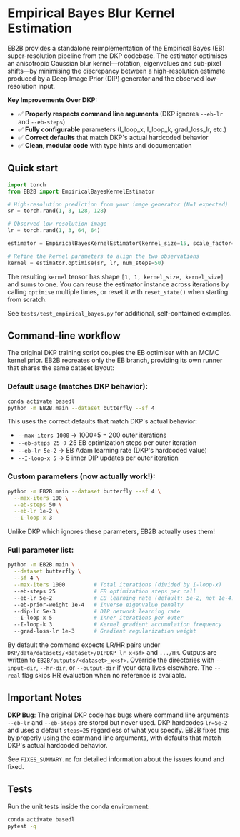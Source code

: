 # Empirical Bayes Blur Kernel Estimation

EB2B provides a standalone reimplementation of the Empirical Bayes (EB)
super-resolution pipeline from the DKP codebase. The estimator optimises an
anisotropic Gaussian blur kernel—rotation, eigenvalues and sub-pixel shifts—by
minimising the discrepancy between a high-resolution estimate produced by a
Deep Image Prior (DIP) generator and the observed low-resolution input.

**Key Improvements Over DKP:**
- ✅ **Properly respects command line arguments** (DKP ignores `--eb-lr` and `--eb-steps`)
- ✅ **Fully configurable** parameters (I_loop_x, I_loop_k, grad_loss_lr, etc.)
- ✅ **Correct defaults** that match DKP's actual hardcoded behavior
- ✅ **Clean, modular code** with type hints and documentation

## Quick start

```python
import torch
from EB2B import EmpiricalBayesKernelEstimator

# High-resolution prediction from your image generator (N=1 expected)
sr = torch.rand(1, 3, 128, 128)

# Observed low-resolution image
lr = torch.rand(1, 3, 64, 64)

estimator = EmpiricalBayesKernelEstimator(kernel_size=15, scale_factor=2)

# Refine the kernel parameters to align the two observations
kernel = estimator.optimise(sr, lr, num_steps=50)
```

The resulting `kernel` tensor has shape `[1, 1, kernel_size, kernel_size]` and
sums to one. You can reuse the estimator instance across iterations by calling
`optimise` multiple times, or reset it with `reset_state()` when starting from
scratch.

See `tests/test_empirical_bayes.py` for additional, self-contained examples.

## Command-line workflow

The original DKP training script couples the EB optimiser with an MCMC kernel
prior. EB2B recreates only the EB branch, providing its own runner that shares
the same dataset layout:

### Default usage (matches DKP behavior):
```bash
conda activate basedl
python -m EB2B.main --dataset butterfly --sf 4
```

This uses the correct defaults that match DKP's actual behavior:
- `--max-iters 1000` → 1000÷5 = 200 outer iterations
- `--eb-steps 25` → 25 EB optimization steps per outer iteration
- `--eb-lr 5e-2` → EB Adam learning rate (DKP's hardcoded value)
- `--I-loop-x 5` → 5 inner DIP updates per outer iteration

### Custom parameters (now actually work!):
```bash
python -m EB2B.main --dataset butterfly --sf 4 \
  --max-iters 100 \
  --eb-steps 50 \
  --eb-lr 1e-2 \
  --I-loop-x 3
```

Unlike DKP which ignores these parameters, EB2B actually uses them!

### Full parameter list:
```bash
python -m EB2B.main \
  --dataset butterfly \
  --sf 4 \
  --max-iters 1000         # Total iterations (divided by I-loop-x)
  --eb-steps 25            # EB optimization steps per call
  --eb-lr 5e-2             # EB learning rate (default: 5e-2, not 1e-4!)
  --eb-prior-weight 1e-4   # Inverse eigenvalue penalty
  --dip-lr 5e-3            # DIP network learning rate
  --I-loop-x 5             # Inner iterations per outer
  --I-loop-k 3             # Kernel gradient accumulation frequency
  --grad-loss-lr 1e-3      # Gradient regularization weight
```

By default the command expects LR/HR pairs under
`DKP/data/datasets/<dataset>/DIPDKP_lr_x<sf>` and `.../HR`. Outputs are written
to `EB2B/outputs/<dataset>_x<sf>`. Override the directories with
`--input-dir`, `--hr-dir`, or `--output-dir` if your data lives elsewhere. The
`--real` flag skips HR evaluation when no reference is available.

## Important Notes

**DKP Bug**: The original DKP code has bugs where command line arguments
`--eb-lr` and `--eb-steps` are stored but never used. DKP hardcodes `lr=5e-2`
and uses a default `steps=25` regardless of what you specify. EB2B fixes this
by properly using the command line arguments, with defaults that match DKP's
actual hardcoded behavior.

See `FIXES_SUMMARY.md` for detailed information about the issues found and fixed.

## Tests

Run the unit tests inside the conda environment:

```bash
conda activate basedl
pytest -q
```
